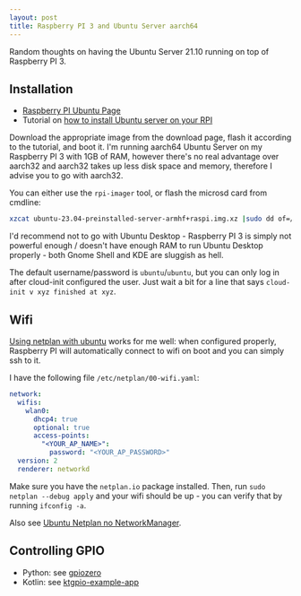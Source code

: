 ```yaml
---
layout: post
title: Raspberry PI 3 and Ubuntu Server aarch64
---
```


Random thoughts on having the Ubuntu Server 21.10 running on top of Raspberry PI 3.

## Installation

* [Raspberry PI Ubuntu Page](https://ubuntu.com/download/raspberry-pi)
* Tutorial on [how to install Ubuntu server on your RPI](https://ubuntu.com/tutorials/how-to-install-ubuntu-on-your-raspberry-pi)

Download the appropriate image from the download page, flash it according to the tutorial, and boot it. I'm running aarch64 Ubuntu Server
on my Raspberry PI 3 with 1GB of RAM, however there's no real advantage over aarch32
and aarch32 takes up less disk space and memory, therefore I advise you to go with aarch32.

You can either use the `rpi-imager` tool, or flash the microsd card from cmdline:
```bash
xzcat ubuntu-23.04-preinstalled-server-armhf+raspi.img.xz |sudo dd of=/dev/XYZ bs=1M conv=fsync status=progress
```

I'd recommend not to go with Ubuntu Desktop - Raspberry PI 3 is simply not powerful enough /
doesn't have enough RAM to run Ubuntu Desktop properly - both Gnome Shell and KDE
are sluggish as hell.

The default username/password is `ubuntu`/`ubuntu`, but you can only log in after cloud-init configured the user.
Just wait a bit for a line that says `cloud-init v xyz finished at xyz`.

## Wifi

[Using netplan with ubuntu](https://linuxconfig.org/ubuntu-20-04-connect-to-wifi-from-command-line)
works for me well: when configured properly, Raspberry PI will automatically connect
to wifi on boot and you can simply ssh to it.

I have the following file `/etc/netplan/00-wifi.yaml`:

```yaml
network:
  wifis:
    wlan0:
      dhcp4: true
      optional: true
      access-points:
        "<YOUR_AP_NAME>":
          password: "<YOUR_AP_PASSWORD>"
  version: 2
  renderer: networkd
```

Make sure you have the `netplan.io` package installed. Then, run `sudo netplan --debug apply`
and your wifi should be up - you can verify that by running `ifconfig -a`.

Also see [Ubuntu Netplan no NetworkManager](../ubuntu-netplan-no-networkmanager/).

## Controlling GPIO

* Python: see [gpiozero](https://gpiozero.readthedocs.io/en/stable/)
* Kotlin: see [ktgpio-example-app](https://github.com/mvysny/ktgpio-example-app/)
